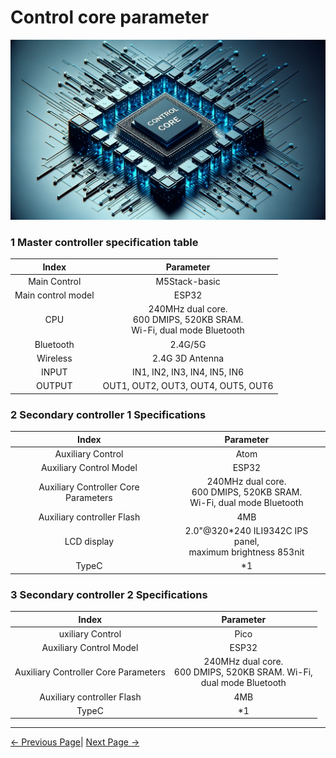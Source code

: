 # Control core parameter

<img src="../../resources/8-FilesDownload/2-serialproduct/image.png " width="800" height="auto" />

### 1 Master controller specification table

| Index            | Parameter          |
| :---------------: | :----------------: |
| Main Control     | M5Stack-basic      |
| Main control model | ESP32            |
| CPU              | 240MHz dual core. <br> 600 DMIPS, 520KB SRAM.<br> Wi-Fi, dual mode Bluetooth |
| Bluetooth        | 2.4G/5G            |
| Wireless         | 2.4G 3D Antenna    |
| INPUT            | IN1, IN2, IN3, IN4, IN5, IN6 |
| OUTPUT           | OUT1, OUT2, OUT3, OUT4, OUT5, OUT6 |


### 2 Secondary controller 1 Specifications

| Index            | Parameter          |
| :--------------: | :----------------: |
| Auxiliary Control | Atom              |
| Auxiliary Control Model | ESP32       |
| Auxiliary Controller Core Parameters | 240MHz dual core. <br> 600 DMIPS, 520KB SRAM. <br> Wi-Fi, dual mode Bluetooth |
| Auxiliary controller Flash | 4MB                |
| LCD display | 2.0"@320*240 ILI9342C IPS panel, <br> maximum brightness 853nit |
| TypeC             | *1                |


### 3 Secondary controller 2 Specifications

| Index            | Parameter          |
| :---------------: | :----------------: |
| uxiliary Control | Pico               |
| Auxiliary Control Model | ESP32       |
| Auxiliary Controller Core Parameters | 240MHz dual core. <br> 600 DMIPS, 520KB SRAM. Wi-Fi, <br> dual mode Bluetooth |
| Auxiliary controller Flash | 4MB      |
| TypeC             | *1                |

---

[← Previous Page](../2.1_320_M5_product/2.1.1-MachineSpecification.md)| [Next Page →](../2.1_320_M5_product/2.1.3-MechanicalStructureParameter.md)